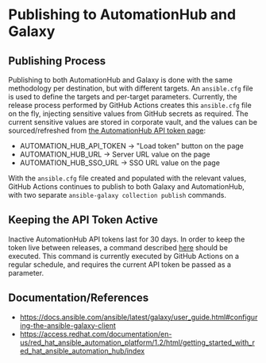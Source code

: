 # Publishing to AutomationHub and Galaxy

## Publishing Process

Publishing to both AutomationHub and Galaxy is done with the same methodology per destination, but with different targets. An ```ansible.cfg``` file is used to define the targets and per-target parameters. Currently, the release process performed by GitHub Actions creates this ```ansible.cfg``` file on the fly, injecting sensitive values from GitHub secrets as required. The current sensitive values are stored in corporate vault, and the values can be sourced/refreshed from [the AutomationHub API token page](https://console.redhat.com/ansible/automation-hub/token):
- AUTOMATION_HUB_API_TOKEN -> "Load token" button on the page
- AUTOMATION_HUB_URL -> Server URL value on the page
- AUTOMATION_HUB_SSO_URL -> SSO URL value on the page

With the ```ansible.cfg``` file created and populated with the relevant values, GitHub Actions continues to publish to both Galaxy and AutomationHub, with two separate ```ansible-galaxy collection publish``` commands.

## Keeping the API Token Active

Inactive AutomationHub API tokens last for 30 days. In order to keep the token live between releases, a command described [here](https://console.redhat.com/ansible/automation-hub/token) should be executed. This command is currently executed by GitHub Actions on a regular schedule, and requires the current API token be passed as a parameter.

## Documentation/References
- https://docs.ansible.com/ansible/latest/galaxy/user_guide.html#configuring-the-ansible-galaxy-client
- https://access.redhat.com/documentation/en-us/red_hat_ansible_automation_platform/1.2/html/getting_started_with_red_hat_ansible_automation_hub/index

